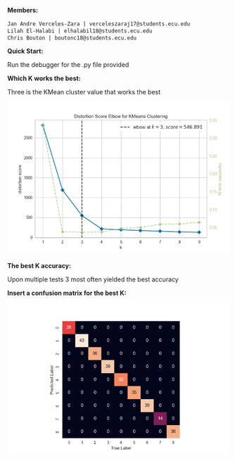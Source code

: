 **Members:** 

	Jan Andre Verceles-Zara | verceleszaraj17@students.ecu.edu
	Lilah El-Halabi | elhalabil18@students.ecu.edu
	Chris Bouton | boutonc18@students.ecu.edu
  
  
**Quick Start:**

Run the debugger for the .py file provided 

**Which K works the best:**

Three is the KMean cluster value that works the best

![](https://github.com/JandreZara/CSCI4120-Group5/blob/main/HW2/Elbow%20Viz.png)

**The best K accuracy:**

Upon multiple tests 3 most often yielded the best accuracy

**Insert a confusion matrix for the best K:**

![](https://github.com/JandreZara/CSCI4120-Group5/blob/main/HW2/Better%20Confusion%20Matrix.png)
